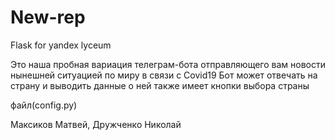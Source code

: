 # New-rep
Flask for yandex lyceum

Это наша пробная вариация телеграм-бота отправляющего вам новости нынешней ситуацией по миру в связи с Covid19
Бот может отвечать на страну и выводить данные о ней
также имеет кнопки выбора страны

файл(config.py)


Максиков Матвей, Дружченко Николай
